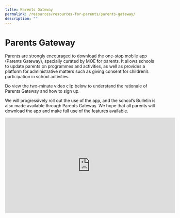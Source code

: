 ```yaml
---
title: Parents Gateway
permalink: /resources/resources-for-parents/parents-gateway/
description: ""
---
```

Parents Gateway
===============

  

Parents are strongly encouraged to download the one-stop mobile app (Parents Gateway), specially curated by MOE for parents. It allows schools to update parents on programmes and activities, as well as provides a platform for administrative matters such as giving consent for children’s participation in school activities.

  

Do view the two-minute video clip below to understand the rationale of Parents Gateway and how to sign up.

  

We will progressively roll out the use of the app, and the school’s Bulletin is also made available through Parents Gateway. We hope that all parents will download the app and make full use of the features available.

<div class="bp-youtube">
<iframe width="560" height="315" src="https://www.youtube.com/embed/3yYESIFqldo" title="YouTube video player" frameborder="0" allow="accelerometer; autoplay; clipboard-write; encrypted-media; gyroscope; picture-in-picture" allowfullscreen=""></iframe>
	</div>